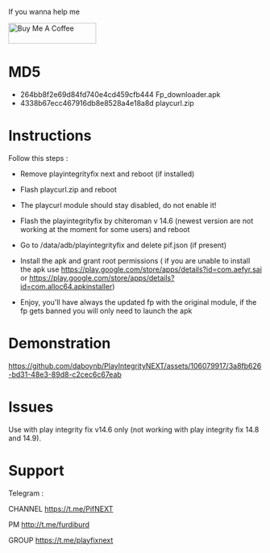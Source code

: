 If you wanna help me

<a href="https://www.buymeacoffee.com/daboynb" target="_blank"><img src="https://cdn.buymeacoffee.com/buttons/default-orange.png" alt="Buy Me A Coffee" height="41" width="174"></a>


# MD5

- 264bb8f2e69d84fd740e4cd459cfb444 Fp_downloader.apk
- 4338b67ecc467916db8e8528a4e18a8d playcurl.zip

# Instructions

Follow this steps :

- Remove playintegrityfix next and reboot (if installed)

- Flash playcurl.zip and reboot

- The playcurl module should stay disabled, do not enable it!

- Flash the playintegrityfix by chiteroman v 14.6 (newest version are not working at the moment for some users) and reboot

- Go to /data/adb/playintegrityfix and delete pif.json (if present)

- Install the apk and grant root permissions ( if you are unable to install the apk use 
https://play.google.com/store/apps/details?id=com.aefyr.sai or https://play.google.com/store/apps/details?id=com.alloc64.apkinstaller)

- Enjoy, you'll have always the updated fp with the original module, if the fp gets banned you will only need to launch the apk

# Demonstration
https://github.com/daboynb/PlayIntegrityNEXT/assets/106079917/3a8fb626-bd31-48e3-89d8-c2cec6c67eab

# Issues 
Use with play integrity fix v14.6 only (not working with play integrity fix 14.8 and 14.9).

# Support
Telegram :

CHANNEL https://t.me/PifNEXT

PM http://t.me/furdiburd 

GROUP https://t.me/playfixnext